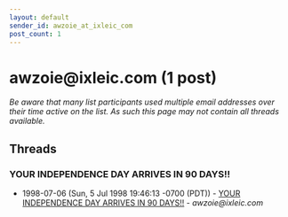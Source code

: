 ```yaml
---
layout: default
sender_id: awzoie_at_ixleic_com
post_count: 1
---
```


# awzoie<span>@</span>ixleic.com (1 post)

_Be aware that many list participants used multiple email addresses over their time active on the list. As such this page may not contain all threads available._

## Threads

### YOUR INDEPENDENCE DAY ARRIVES IN 90 DAYS!!
+ 1998-07-06 (Sun, 5 Jul 1998 19:46:13 -0700 (PDT)) - [YOUR INDEPENDENCE DAY ARRIVES IN 90 DAYS!!](/archive/1998/07/ac4fac77ba70228499e48e509133e7a8499b430009fa91cf53a114dae63eb73a) - _awzoie@ixleic.com_

